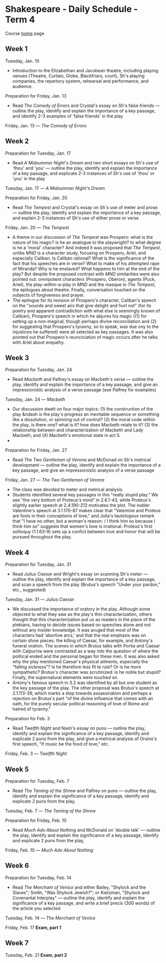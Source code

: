 # Shakespeare - Daily Schedule - Term 4

Course [home](../shakespeare) page

## Week 1

Tuesday, Jan. 10 
 
* Introduction to the Elizabethan and Jacobean theatre, including playing venues (Theatre, Curtain, Globe, Blackfriars, court), Sh's playing companies, the repertory system, rehearsal and performance, and audience. 

Preparation for Friday, Jan. 13 

* Read *The Comedy of Errors* and Crystal's essay on Sh's false friends &mdash; outline the play, identify and explain the importance of a key passage, and identify 2-3 examples of 'false friends' in the play

Friday, Jan. 13 &mdash; *The Comedy of Errors*

## Week 2
Preparation for Tuesday, Jan. 17 

* Read *A Midsummer Night's Dream* and two short essays on Sh's use of 'thou' and 'you' &mdash; outline the play, identify and explain the importance of a key passage, and explicate 2-3 instances of Sh's use of 'thou' or 'you' in the play

Tuesday, Jan. 17 &mdash; *A Midsummer Night's Dream*

Preparation for Friday, Jan. 20 

* Read *The Tempest* and Crystal's essay on Sh's use of meter and prose &mdash; outline the play, identify and explain the importance of a key passage, and explain 2-3 instances of Sh's use of either prose or verse

Friday, Jan. 20 &mdash; *The Tempest*

* A theme in our discussion of *The Tempest* was Prospero: what is the nature of his magic? is he an analogue to the playwright? to what degree is he a 'moral' character? And indeed it was proposed that *The Tempest*, unlike *MND* is a character study, focusing on Prospero, Ariel, and especially Caliban. Is Caliban rational? What is the significance of the fact that his speeches are in verse? What to make of his attempted rape of Miranda? Why is he enslaved? What happens to him at the end of the play? But despite the proposed contrast with *MND* similarities were also pointed out: omnipotent characters (Prospero, Oberon), agents (Puck, Ariel), the play-within-a-play in *MND* and the masque in *The Tempest*, the epilogues about theatre. Finally, conversation touched on the subjects  of forgiveness and prayer.
* The epilogue for its revision of Prospero's character, Caliban's speech on the "sounds and sweet airs that give delight and hurt not" (for its poetry and apparent contradiction with what else is seemingly known of Caliban), Prospero's speech in which he abjures his magic ((1) for setting up a non-magical, though perhaps divine reconciliation and (2) for suggesting that Prospero's tyranny, so to speak, was due ony to the injustices he suffered) were all selected as key passages. It was also pointed out that Prospero's reunciciation of magic occurs after he talks with Ariel about empathy.   

## Week 3
Preparation for Tuesday, Jan. 24 

* Read *Macbeth* and Palfrey's essay on Macbeth's verse &mdash; outline the play, identify and explain the importance of a key passage, and give an impressionistic analysis of a verse passage (see Palfrey for examples)

Tuesday, Jan. 24 &mdash; *Macbeth*
* Our discussion dwelt on four major topics: (1) the construction of the play &ndash is the play's progress an inevitable sequence or something like a dissolution, or spinning out of control? (2) the moral code within the play, is there one? what is it? how does Macbeth relate to it? (3) the relationship between and characterization of Macbeth and Lady Macbeth; and (4) Macbeth's emotional state in act 5.
* 

Preparation for Friday, Jan. 27 

* Read *The Two Gentlemen of Verona* and McDonad on Sh's metrical development &mdash; outline the play, identify and explain the importance of a key passage, and give an impressionistic analysis of a verse passage

Friday, Jan. 27 &mdash; *The Two Gentlemen of Verona* 
* The class was devoted to meter and metrical analysis.
* Students identified several key passages in this "really stupid play." We see "the very bottom of Proteus's mind" in 2.6.1-43, while Proteus's slightly earlier speech at 2.4.190-212 motivates the plot. The nobler Valentine's speech at 3.1.170-87 makes clear that "Valentine and Proteus are fools in their conceptions of love," and Julia's tautologous remark that "I have no other, but a woman's reason: / I think him so because I think him so" suggests that women's love is irrational. Proteus's first soliloquy (1.1.63-9) sets up a confict between love and honor that will be pursued throughout the play. 

## Week 4
Preparation for Tuesday, Jan. 31 

* Read *Julius Caesar* and Wright's essay on scanning Sh's meter &mdash; outline the play, identify and explain the importance of a key passage, and scan a speech from the play (Brutus's speech "Under your pardon," etc., suggested)

Tuesday, Jan. 31 &mdash; *Julius Caesar* 
* We discussed the importance of oratory in the play. Although some objected to what they saw as the play's thin characterization, others thought that this characterization put us as readers in the place of the plebians, having to decide issues based on speeches alone and not without any insider knowledge. It was aruged that most of the characters had 'abortive arcs,' and that the real emphasis was on certain show pieces: the killing of Caesar, for example, and Antony's funeral oration. The scenes in which Brutus talks with Portia and Caesar with Calpurnia were contrasted as a way into the question of where the political ended and the personal began for these men. It was also asked why the play mentioned Caesar's physical ailments, especially the "falling sickness"? Is he therefore less fit to rule? Or is he more sympathetic? Brutus's character was scrutinized: is he noble but stupid? Finally, the supernatural elements were touched on. 
* Antony's famous speech in 3.2 was identified by all but one student as the key passage of the play. The other proposal was Brutus's speech at 2.1.113-39, which marks a step towards assassination and perhaps a rejection on Brutus's part "of the divine influence that comes with an oath, for the purely secular political reasoning of love of Rome and hatred of tyranny."

Preparation for Feb. 3 

* Read *Twelfth Night* and Nash's essay on puns &mdash; outline the play, identify and explain the significance of a key passage, identify and explicate 2 puns from the play, and give a metrical analysis of Orsino's first speech, "If music be the food of love," etc.

Friday, Feb. 3 &mdash; *Twelfth Night*

## Week 5

Preparation for Tuesday, Feb. 7
* Read *The Taming of the Shrew* and Palfrey on puns &mdash; outline the play, identify and explain the significance of a key passage, identify and explicate 2 puns from the play,

Tuesday, Feb. 7 &mdash; *The Taming of the Shrew* 

Preparation for Friday, Feb. 10 
* Read *Much Ado About Nothing* and McDonald on 'double talk' &mdash; outline the play, identify and explain the significance of a key passage, identify and explicate 2 puns from the play,

Friday, Feb. 10 &mdash; *Much Ado About Nothing* 

## Week 6
Preparation for Tuesday, Feb. 14
* Read *The Merchant of Venice* and either Bailey, "Shylock and the Slaves"; Smith, "Was Shylock Jewish?"; or Kietzman, "Shylock and Covenantal Interplay" &mdash; outline the play, identify and explain the significance of a key passage, and write a brief precis (300 words) of the article you selected

Tuesday, Feb. 14 &mdash; *The Merchant of Venice*

Friday, Feb. 17 **Exam, part 1**

## Week 7 
Tuesday, Feb. 21 **Exam, part 2**
